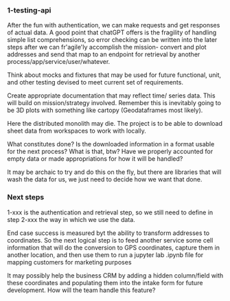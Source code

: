 ### 1-testing-api

After the fun with authentication, we can make requests and get responses of actual data. A good point that chatGPT offers is the fragility of handling simple list comprehensions, so error checking can be written into the later steps after we can fr'agile'ly accomplish the mission- convert and plot addresses and send that map to an endpoint for retrieval by another process/app/service/user/whatever.

Think about mocks and fixtures that may be used for future functional, unit, and other testing devised to meet current set of requirements. 

Create appropriate documentation that may reflect time/ series data. This will build on mission/strategy involved. Remember this is inevitably going to be 3D plots with something like cartopy (Geodataframes most likely). 

Here the distributed monolith may die. The project is to be able to download sheet data from workspaces to work with locally. 

What constitutes done? Is the downloaded information in a format usable for the next process? What is that, btw? Have we properly accounted for empty data or made appropriations for how it will be handled? 

It may be archaic to try and do this on the fly, but there are libraries that will wash the data for us, we just need to decide how we want that done. 

### Next steps

1-xxx is the authentication and retrieval step, so we still need to define in step 2-xxx the way in which we use the data.

End case success is measured byt the ability to transform addresses to coordinates. So the next logical step is to feed another service some cell information that will do the conversion to GPS coordinates, capture them in another location, and then use them to run a jupyter lab .ipynb file for mapping customers for marketing purposes 

It may possibly help the business CRM by adding a hidden column/field with these coordinates and populating them into the intake form for future development. How will the team handle this feature?